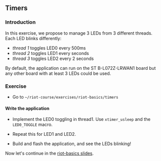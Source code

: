 ## Timers

### Introduction

In this exercise, we propose to manage 3 LEDs from 3 different threads. Each LED
blinks differently:
- _thread 1_ toggles LED0 every 500ms
- _thread 2_ toggles LED1 every seconds
- _thread 3_ toggles LED2 every 2 seconds

By default, the application can run on the ST B-L072Z-LRWAN1 board but any
other board with at least 3 LEDs could be used.

### Exercise

- Go to `~/riot-course/exercises/riot-basics/timers`

#### Write the application

- Implement the LED0 toggling in thread1. Use `xtimer_usleep` and the
  `LED0_TOGGLE` macro.

- Repeat this for LED1 and LED2.

- Build and flash the application, and see the LEDs blinking!

Now let's continue in the
[riot-basics slides](https://riot-os.github.io/riot-course/slides/03-riot-basics/#22).
